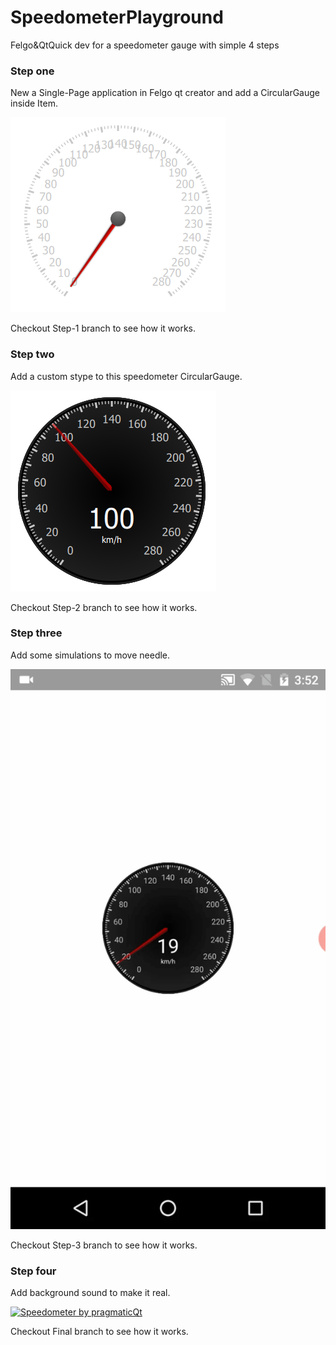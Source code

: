 # SpeedometerPlayground
Felgo&amp;QtQuick dev for a speedometer gauge with simple 4 steps

### Step one

New a Single-Page application in Felgo qt creator and add a CircularGauge inside Item.

![Alt text](site/1.png?raw=true "1")

Checkout Step-1 branch to see how it works.

### Step two

Add a custom stype to this speedometer CircularGauge.

![Alt text](site/2.png?raw=true "2")

Checkout Step-2 branch to see how it works.

### Step three

Add some simulations to move needle.

![Alt text](site/20200828_155529.gif?raw=true "3")

Checkout Step-3 branch to see how it works.

### Step four

Add background sound to make it real.

[![Speedometer by pragmaticQt](http://img.youtube.com/vi/6yxHTUX0ctY/0.jpg)](http://www.youtube.com/watch?v=6yxHTUX0ctY "Speedometer by pragmaticQt")

Checkout Final branch to see how it works.
